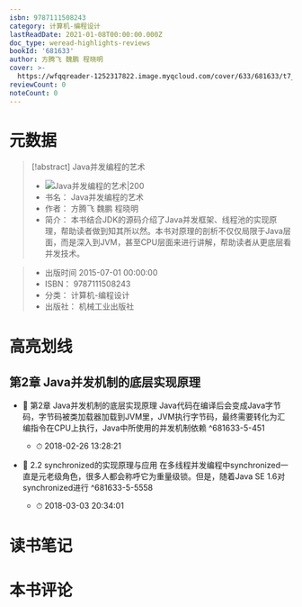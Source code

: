 ```yaml
---
isbn: 9787111508243
category: 计算机-编程设计
lastReadDate: 2021-01-08T00:00:00.000Z
doc_type: weread-highlights-reviews
bookId: '681633'
author: 方腾飞 魏鹏 程晓明
cover: >-
  https://wfqqreader-1252317822.image.myqcloud.com/cover/633/681633/t7_681633.jpg
reviewCount: 0
noteCount: 0
---
```

# 元数据
> [!abstract] Java并发编程的艺术
> - ![ Java并发编程的艺术|200](https://wfqqreader-1252317822.image.myqcloud.com/cover/633/681633/t7_681633.jpg)
> - 书名： Java并发编程的艺术
> - 作者： 方腾飞 魏鹏 程晓明
> - 简介： 本书结合JDK的源码介绍了Java并发框架、线程池的实现原理，帮助读者做到知其所以然。本书对原理的剖析不仅仅局限于Java层面，而是深入到JVM，甚至CPU层面来进行讲解，帮助读者从更底层看并发技术。

> - 出版时间 2015-07-01 00:00:00
> - ISBN： 9787111508243
> - 分类： 计算机-编程设计
> - 出版社： 机械工业出版社

# 高亮划线

## 第2章 Java并发机制的底层实现原理


- 📌 第2章 Java并发机制的底层实现原理
Java代码在编译后会变成Java字节码，字节码被类加载器加载到JVM里，JVM执行字节码，最终需要转化为汇编指令在CPU上执行，Java中所使用的并发机制依赖 ^681633-5-451
    - ⏱ 2018-02-26 13:28:21 

- 📌 2.2 synchronized的实现原理与应用
在多线程并发编程中synchronized一直是元老级角色，很多人都会称呼它为重量级锁。但是，随着Java SE 1.6对synchronized进行 ^681633-5-5558
    - ⏱ 2018-03-03 20:34:01 
# 读书笔记

# 本书评论
